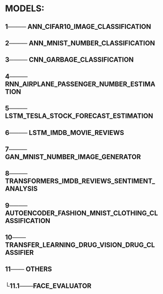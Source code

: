 # MODELS:

## 1──── ANN_CIFAR10_IMAGE_CLASSIFICATION
## 2──── ANN_MNIST_NUMBER_CLASSIFICATION

## 3──── CNN_GARBAGE_CLASSIFICATION

## 4──── RNN_AIRPLANE_PASSENGER_NUMBER_ESTIMATION

## 5──── LSTM_TESLA_STOCK_FORECAST_ESTIMATION
## 6──── LSTM_IMDB_MOVIE_REVIEWS

## 7──── GAN_MNIST_NUMBER_IMAGE_GENERATOR

## 8──── TRANSFORMERS_IMDB_REVIEWS_SENTIMENT_ANALYSIS

## 9──── AUTOENCODER_FASHION_MNIST_CLOTHING_CLASSIFICATION

## 10─── TRANSFER_LEARNING_DRUG_VISION_DRUG_CLASSIFIER

## 11─── OTHERS
##       └11.1───FACE_EVALUATOR
